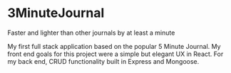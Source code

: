 # 3MinuteJournal
Faster and lighter than other journals by at least a minute

My first full stack application based on the popular 5 Minute Journal. My front end goals for this project were a simple but elegant UX in React. For my back end, CRUD functionality built in Express and Mongoose. 

